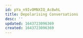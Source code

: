 ```yaml
---
id: pYa_n9IvOMNXIQ_Ac8whL
title: Depolarising Conversations
desc: ''
updated: 1643723096369
created: 1643723096369
---
```



